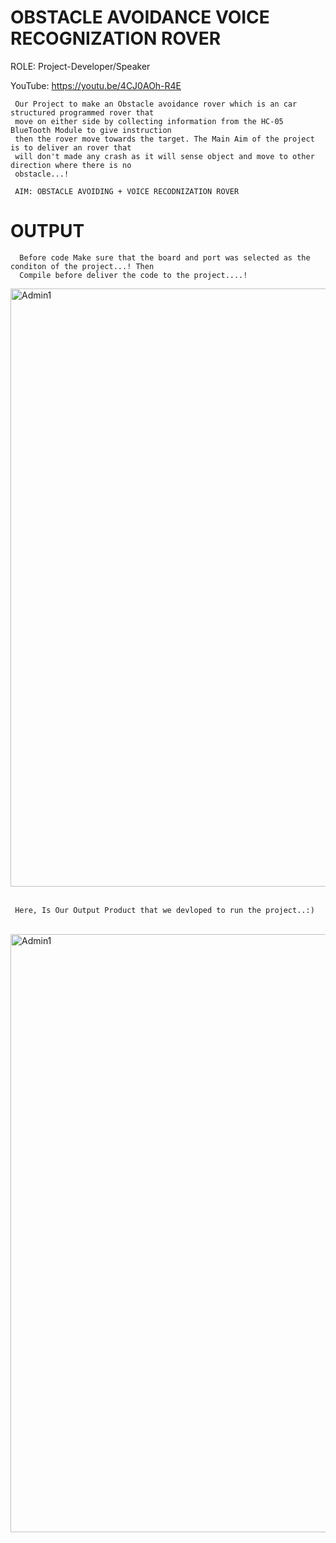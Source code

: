 # OBSTACLE AVOIDANCE VOICE RECOGNIZATION ROVER 

  ROLE: Project-Developer/Speaker
  
  YouTube: https://youtu.be/4CJ0AOh-R4E
  
     Our Project to make an Obstacle avoidance rover which is an car structured programmed rover that
     move on either side by collecting information from the HC-05 BlueTooth Module to give instruction
     then the rover move towards the target. The Main Aim of the project is to deliver an rover that
     will don't made any crash as it will sense object and move to other direction where there is no 
     obstacle...!
     
     AIM: OBSTACLE AVOIDING + VOICE RECODNIZATION ROVER
     
 # OUTPUT 
  
      Before code Make sure that the board and port was selected as the conditon of the project...! Then 
      Compile before deliver the code to the project....!
  
 <div>
    <img width="957" alt="Admin1" src="https://github.com/NithinU2802/Obstacle-Avoidance-Robot/assets/106614289/c58f87d3-3865-4479-bdb3-48a3e459cf09">
    </br>
    </br>
 </div>
 
 
     Here, Is Our Output Product that we devloped to run the project..:)
 
  <div>
  </br>
    <img width="957" alt="Admin1" src="https://github.com/NithinU2802/Obstacle-Avoidance-Robot/assets/106614289/8b844bc1-0afe-4876-8004-cca89343fa05">
 </div>

 
 
        
